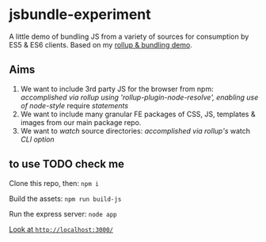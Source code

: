 # jsbundle-experiment

A little demo of bundling JS from a variety of sources for consumption by ES5 &amp; ES6 clients. Based on my [rollup & bundling demo](https://github.com/jpw/testing-rollup).

## Aims

1. We want to include 3rd party JS for the browser from npm: _accomplished via rollup using 'rollup-plugin-node-resolve', enabling use of node-style_ require _statements_
1. We want to include many granular FE packages of CSS, JS, templates & images from our main package repo.
1. We want to *watch* source directories: _accomplished via rollup's_ watch _CLI option_


## to use TODO check me

Clone this repo, then: `npm i`

Build the assets: `npm run build-js`

Run the express server: `node app`

[Look at `http://localhost:3000/`](http://localhost:3000/)